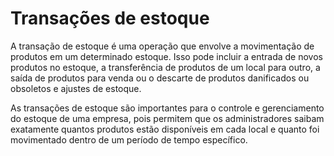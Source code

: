 # Transações de estoque

A transação de estoque é uma operação que envolve a movimentação de produtos em um determinado estoque. Isso pode incluir a entrada de novos produtos no estoque, a transferência de produtos de um local para outro, a saída de produtos para venda ou o descarte de produtos danificados ou obsoletos e ajustes de estoque.

As transações de estoque são importantes para o controle e gerenciamento do estoque de uma empresa, pois permitem que os administradores saibam exatamente quantos produtos estão disponíveis em cada local e quanto foi movimentado dentro de um período de tempo específico.